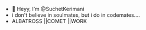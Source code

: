 - 👋 Heyy, I’m @SuchetKerimani
- i don't believe in soulmates, but i do in codemates....
-  ALBATROSS ||COMET ||WORK  

